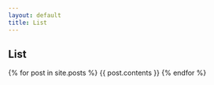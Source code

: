 ```yaml
---
layout: default
title: List
---
```

## List
{% for post in site.posts %}
    {{ post.contents }}
{% endfor %}
